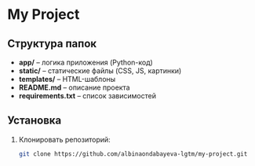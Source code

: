 # My Project

## Структура папок
- **app/** – логика приложения (Python-код)
- **static/** – статические файлы (CSS, JS, картинки)
- **templates/** – HTML-шаблоны
- **README.md** – описание проекта
- **requirements.txt** – список зависимостей

## Установка
1. Клонировать репозиторий:
   ```bash
   git clone https://github.com/albinaondabayeva-lgtm/my-project.git
